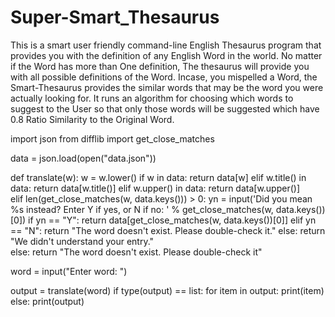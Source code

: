 # Super-Smart_Thesaurus
This is a smart user friendly command-line English Thesaurus program that provides you with the definition of any English Word in the world. No matter if the Word has more than One definition, The thesaurus will provide you with all possible definitions of the Word. Incase, you mispelled a Word, the Smart-Thesaurus provides the similar words that may be the word you were actually looking for. It runs an algorithm for choosing which words to suggest to the User so that only those words will be suggested which have 0.8 Ratio Similarity to the Original Word.

import json
from difflib import get_close_matches

data = json.load(open("data.json"))

def translate(w):
    w = w.lower()
    if w in data:
        return data[w]
    elif w.title() in data:
        return data[w.title()]
    elif w.upper() in data:
        return data[w.upper()]        
    elif len(get_close_matches(w, data.keys())) > 0:
        yn = input('Did you mean %s instead? Enter Y if yes, or N if no: ' % get_close_matches(w, data.keys())[0])
        if yn == "Y":
            return data[get_close_matches(w, data.keys())[0]]
        elif yn == "N":
            return "The word doesn't exist. Please double-check it."
        else:
            return "We didn't understand your entry."   
    else:
        return "The word doesn't exist. Please double-check it"    

word = input("Enter word: ")

output = translate(word)
if type(output) == list:
    for item in output:
        print(item)
else:
    print(output)
